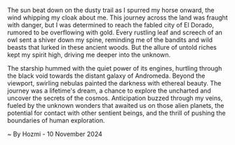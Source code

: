 
The sun beat down on the dusty trail as I spurred my horse onward, the wind whipping my cloak about me. This journey across the land was fraught with danger, but I was determined to reach the fabled city of El Dorado, rumored to be overflowing with gold. Every rustling leaf and screech of an owl sent a shiver down my spine, reminding me of the bandits and wild beasts that lurked in these ancient woods. But the allure of untold riches kept my spirit high, driving me deeper into the unknown.

The starship hummed with the quiet power of its engines, hurtling through the black void towards the distant galaxy of Andromeda.  Beyond the viewport, swirling nebulas painted the darkness with ethereal beauty.  The journey was a lifetime's dream, a chance to explore the uncharted and uncover the secrets of the cosmos.  Anticipation buzzed through my veins, fueled by the unknown wonders that awaited us on those alien planets, the potential for contact with other sentient beings, and the thrill of pushing the boundaries of human exploration. 

~ By Hozmi - 10 November 2024
